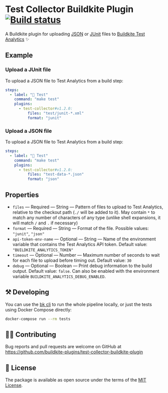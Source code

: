 # Test Collector Buildkite Plugin [![Build status](https://badge.buildkite.com/e77fce33cffd9045543fdba23c51a6aec8e8b6161fa4c136a3.svg)](https://buildkite.com/buildkite/plugins-test-collector)

A Buildkite plugin for uploading [JSON](https://buildkite.com/docs/test-analytics/importing-json) or [JUnit](https://buildkite.com/docs/test-analytics/importing-junit-xml) files to [Buildkite Test Analytics](https://buildkite.com/test-analytics) ✨

## Example

### Upload a JUnit file

To upload a JSON file to Test Analytics from a build step:

```yaml
steps:
  - label: "🔨 Test"
    command: "make test"
    plugins:
      - test-collector#v1.2.0:
          files: "test/junit-*.xml"
          format: "junit"
```

### Upload a JSON file

To upload a JSON file to Test Analytics from a build step:

```yaml
steps:
  - label: "🔨 Test"
    command: "make test"
    plugins:
      - test-collector#v1.2.0:
          files: "test-data-*.json"
          format: "json"
```

<!-- ### Upload a build artifact

You can also upload build artifact that was generated in a previous step:

```yaml
steps:
  # Run tests and upload 
  - label: "🔨 Test"
    command: "make test --junit=tests-N.xml"
    artifact_paths: "tests-*.xml"

  - wait

  - label: "🔍 Upload tests"
    plugins:
      - buildkite/test-collector#main:
          files: "tests-*.xml"
          format: "junit"
          artifact: true
``` -->

## Properties

* `files` — Required — String — Pattern of files to upload to Test Analytics, relative to the checkout path (`./` will be added to it). May contain `*` to match any number of characters of any type (unlike shell expansions, it will match `/` and `.` if necessary)
* `format` — Required — String — Format of the file. Possible values: `"junit"`, `"json"`
* `api-token-env-name` — Optional — String — Name of the environment variable that contains the Test Analytics API token. Default value: `"BUILDKITE_ANALYTICS_TOKEN"`
* `timeout` — Optional — Number — Maximum number of seconds to wait for each file to upload before timing out. Default value: `30`
* `debug` — Optional — Boolean — Print debug information to the build output. Default value: `false`. Can also be enabled with the environment variable `BUILDKITE_ANALYTICS_DEBUG_ENABLED`.

<!-- * `artifact` — Optional — Boolean — Search for the files as build artifacts. Default value: `false` -->

## ⚒ Developing

You can use the [bk cli](https://github.com/buildkite/cli) to run the whole pipeline locally, or just the tests using Docker Compose directly:

```bash
docker-compose run --rm tests
```

## 👩‍💻 Contributing

Bug reports and pull requests are welcome on GitHub at https://github.com/buildkite-plugins/test-collector-buildkite-plugin

## 📜 License

The package is available as open source under the terms of the [MIT License](https://opensource.org/licenses/MIT).
